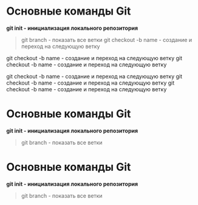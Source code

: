 # Основные команды Git
**git init - инициализация локального репозитория**
> git branch - показать все ветки
git checkout -b name - создание и переход на следующую ветку

git checkout -b name - создание и переход на следующую ветку
git checkout -b name - создание и переход на следующую ветку

git checkout -b name - создание и переход на следующую ветку
git checkout -b name - создание и переход на следующую ветку
git checkout -b name - создание и переход на следующую ветку
# Основные команды Git
**git init - инициализация локального репозитория**
> git branch - показать все ветки
# Основные команды Git
**git init - инициализация локального репозитория**
> git branch - показать все ветки

